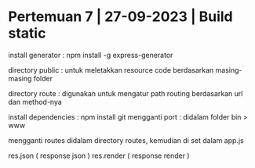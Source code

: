 # Pertemuan 7 | 27-09-2023 | Build static

install generator : npm install -g express-generator

directory public : untuk meletakkan resource code berdasarkan masing-masing folder

directory route : digunakan untuk mengatur path routing berdasarkan url dan method-nya

install dependencies : npm install
git
mengganti port : didalam folder bin > www

mengganti routes didalam directory routes, kemudian di set dalam app.js

res.json ( response json )
res.render ( response render )

